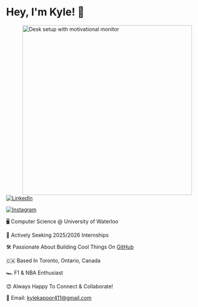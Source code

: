 # Hey, I'm Kyle! 👋

<img align="right" width="460" src="https://images.unsplash.com/photo-1503437313881-503a91226402?q=80&w=2832&auto=format&fit=crop&ixlib=rb-4.0.3&ixid=M3wxMjA3fDB8MHxwaG90by1wYWdlfHx8fGVufDB8fHx8fA%3D%3D" alt="Desk setup with motivational monitor">

<p align="left">
<a href="[https://www.linkedin.com/in/mabdullah-cs/](https://www.linkedin.com/in/kylekapoor/)">
<img src="https://img.shields.io/badge/-LinkedIn-%233781da" alt="LinkedIn"/>
</a> 
</p>

<p align="left">
<a href="https://www.instagram.com/kyle_kapoor/">
<img src="https://img.shields.io/badge/-Instagram-%23E4405F" alt="Instagram"/>
</a> 
</p>

🖥️ Computer Science @ University of Waterloo

🚀 Actively Seeking 2025/2026 Internships

🛠️ Passionate About Building Cool Things On [GitHub](https://github.com/kylekapoor?tab=repositories)  

🇨🇦 Based In Toronto, Ontario, Canada  

🏎️ F1 & NBA Enthusiast  

😊 Always Happy To Connect & Collaborate!  

📧 Email: [kylekapoor411@gmail.com](mailto:kylekapoor411@gmail.com)

